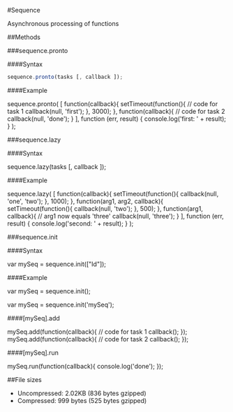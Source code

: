 #Sequence

Asynchronous processing of functions

##Methods

###sequence.pronto

####Syntax

```javascript
sequence.pronto(tasks [, callback ]);
```

####Example

  sequence.pronto(
    [
      function(callback){
        setTimeout(function(){
          // code for task 1
          callback(null, 'first');
        }, 3000);
      },
      function(callback){
        // code for task 2
        callback(null, 'done');
      }
    ], 
      function (err, result) {
        console.log('first: ' + result); 
      }
  );
  

###sequence.lazy

####Syntax

  sequence.lazy(tasks [, callback ]);

####Example

  sequence.lazy(
    [
      function(callback){
        setTimeout(function(){
          callback(null, 'one', 'two');
        }, 1000);
      },
      function(arg1, arg2, callback){
        setTimeout(function(){
          callback(null, 'two');
        }, 500);
      },
      function(arg1, callback){
        // arg1 now equals 'three'
        callback(null, 'three');
      }
    ], 
    function (err, result) {
      console.log('second: ' + result);
    }
  );

###sequence.init

####Syntax

  var mySeq = sequence.init(["Id"]);

####Example

  var mySeq = sequence.init();

  var mySeq = sequence.init('mySeq');

####[mySeq].add

  mySeq.add(function(callback){ 
    // code for task 1
    callback();
  });
  mySeq.add(function(callback){ 
    // code for task 2
    callback();
  });

####[mySeq].run

  mySeq.run(function(callback){ 
    console.log('done');
  });

##File sizes
* Uncompressed: 2.02KB (836 bytes gzipped)
* Compressed: 999 bytes (525 bytes gzipped)